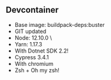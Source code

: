 ## Devcontainer

- Base image: buildpack-deps:buster
- GIT updated
- Node: 12.10.0 \
- Yarn: 1.17.3
- With Dotnet SDK 2.2!
- Cypress 3.4.1
- With chromium
- Zsh + Oh my zsh!
